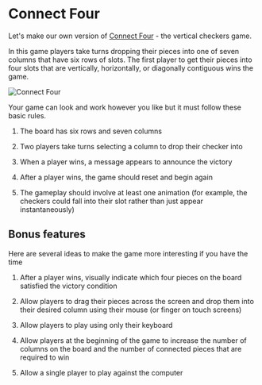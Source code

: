 # Connect Four

Let's make our own version of [Connect Four](https://www.youtube.com/watch?v=KN3nohBw_CE) - the vertical checkers game.

In this game players take turns dropping their pieces into one of seven columns that have six rows of slots. The first player to get their pieces into four slots that are vertically, horizontally, or diagonally contiguous wins the game.

![Connect Four](https://upload.wikimedia.org/wikipedia/commons/a/ad/Connect_Four.gif)

Your game can look and work however you like but it must follow these basic rules.

1. The board has six rows and seven columns

2. Two players take turns selecting a column to drop their checker into

3. When a player wins, a message appears to announce the victory

4. After a player wins, the game should reset and begin again

5. The gameplay should involve at least one animation (for example, the checkers could fall into their slot rather than just appear instantaneously)

## Bonus features

Here are several ideas to make the game more interesting if you have the time

1. After a player wins, visually indicate which four pieces on the board satisfied the victory condition

2. Allow players to drag their pieces across the screen and drop them into their desired column using their mouse (or finger on touch screens)

3. Allow players to play using only their keyboard

4. Allow players at the beginning of the game to increase the number of columns on the board and the number of connected pieces that are required to win

5. Allow a single player to play against the computer
